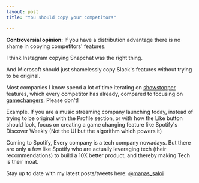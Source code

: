 ```yaml
---
layout: post
title: "You should copy your competitors"

---
```


**Controversial opinion:** If you have a distribution advantage there is no shame in copying competitors' features.

I think Instagram copying Snapchat was the right thing.

And Microsoft should just shamelessly copy Slack's features without trying to be original.

Most companies I know spend a lot of time iterating on [showstopper](http://www.defmacro.org/2013/09/26/products.html) features, which every competitor has already, compared to focusing on [gamechangers](http://www.defmacro.org/2013/09/26/products.html). Please don't!

Example. If you are a music streaming company launching today, instead of trying to be original with the Profile section, or with how the Like button should look, focus on creating a game changing feature like Spotify's Discover Weekly (Not the UI but the algorithm which powers it)

Coming to Spotify, Every company is a tech company nowadays. But there are only a few like Spotify who are actually leveraging tech (their recommendations) to build a 10X better product, and thereby making Tech is their moat.

Stay up to date with my latest posts/tweets here: [@manas_saloi](http://twitter.com/manas_saloi)
